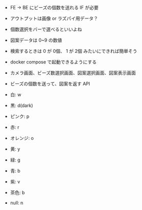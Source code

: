 - FE -> BE にビーズの個数を送れる IF が必要
- アウトプットは画像 or ラズパイ用データ？
- 個数選択をバーで選べるといいよね
- 図案データは 0~9 の数値
- 検索するときは 0 が 0個、 1 が 2個 みたいにできれば簡単そう
- docker compose で起動できるようにする
- カメラ画面、ビーズ数選択画面、図案選択画面、図案表示画面
- ビーズの個数を送って、図案を返す API

- 白: w
- 黒: d(dark)
- ピンク: p
- 赤: r
- オレンジ: o
- 黄: y
- 緑: g
- 青: b
- 紫: v
- 茶色: b
- null: n
